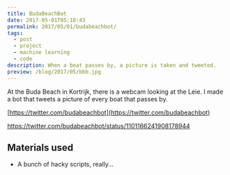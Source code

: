 ```yaml
---
title: BudaBeachBot
date: 2017-05-01T05:18:43
permalink: 2017/05/01/budabeachbot/
tags:
  - post
  - project
  - machine learning
  - code
description: When a boat passes by, a picture is taken and tweeted.
preview: /blog/2017/05/bbb.jpg
---
```


At the Buda Beach in Kortrijk, there is a webcam looking at the Leie. I made a bot that tweets a picture of every boat that passes by.
  
[https://twitter.com/budabeachbot](https://twitter.com/budabeachbot)

<https://twitter.com/budabeachbot/status/1101166241908178944>

## Materials used

- A bunch of hacky scripts, really...
